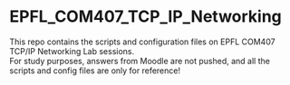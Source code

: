 # EPFL_COM407_TCP_IP_Networking
This repo contains the scripts and configuration files on EPFL COM407 TCP/IP Networking Lab sessions.   
For study purposes, answers from Moodle are not pushed, and all the scripts and config files are only for reference!

